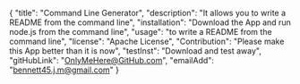 {
	"title": "Command Line Generator",
	"description": "It allows you to write a README from the command line",
	"installation": "Download the App and run node.js from the command line",
	"usage": "to write a README from the command line",
	"license": "Apache License",
	"Contribution": "Please make this App better than it is now",
	"testInst": "Download and test away",
	"gitHubLink": "OnlyMeHere@GitHub.com",
	"emailAdd": "bennett45.j.m@gmail.com"
}